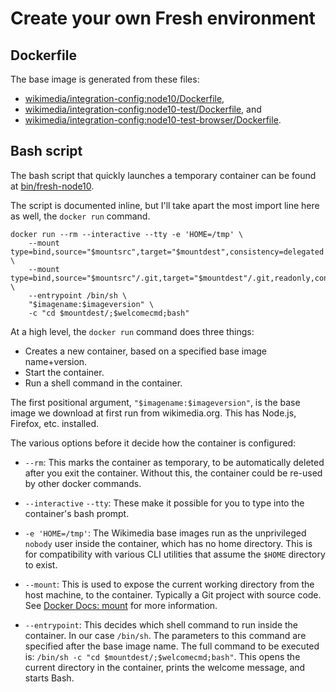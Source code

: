 # Create your own Fresh environment

## Dockerfile

The base image is generated from these files:

* [wikimedia/integration-config:node10/Dockerfile](https://github.com/wikimedia/integration-config/blob/de60ab21ed/dockerfiles/node10/Dockerfile.template#L1),
* [wikimedia/integration-config:node10-test/Dockerfile](https://github.com/wikimedia/integration-config/blob/de60ab21ed/dockerfiles/node10-test/Dockerfile.template#L1), and
* [wikimedia/integration-config:node10-test-browser/Dockerfile](https://github.com/wikimedia/integration-config/blob/de60ab21ed/dockerfiles/node10-test-browser/Dockerfile.template#L1).

## Bash script

The bash script that quickly launches a temporary container can be found
at [bin/fresh-node10](./bin/fresh-node10#L3).

The script is documented inline, but I'll take apart the most
import line here as well, the `docker run` command.

```
docker run --rm --interactive --tty -e 'HOME=/tmp' \
	--mount type=bind,source="$mountsrc",target="$mountdest",consistency=delegated \
	--mount type=bind,source="$mountsrc"/.git,target="$mountdest"/.git,readonly,consistency=cached \
	--entrypoint /bin/sh \
	"$imagename:$imageversion" \
	-c "cd $mountdest/;$welcomecmd;bash"
```

At a high level, the `docker run` command does three things:

* Creates a new container, based on a specified base image name+version.
* Start the container.
* Run a shell command in the container.

The first positional argument, `"$imagename:$imageversion"`, is the base
image we download at first run from wikimedia.org. This has Node.js, Firefox,
etc. installed.

The various options before it decide how the container is configured:

* `--rm`: This marks the container as temporary, to be automatically
  deleted after you exit the container. Without this, the container
  could be re-used by other docker commands.

* `--interactive` `--tty`: These make it possible for you to type into the
  container's bash prompt.

* `-e 'HOME=/tmp'`: The Wikimedia base images run as the unprivileged
  `nobody` user inside the container, which has no home directory.
  This is for compatibility with various CLI utilities that assume
  the `$HOME` directory to exist.

* `--mount`: This is used to expose the current working directory from
  the host machine, to the container. Typically a Git project with source
  code. See [Docker Docs: mount](https://docs.docker.com/storage/bind-mounts/)
  for more information.

* `--entrypoint`: This decides which shell command to run inside the
  container. In our case `/bin/sh`. The parameters to this command are
  specified after the base image name. The full command to be executed is:
  `/bin/sh -c "cd $mountdest/;$welcomecmd;bash"`. This opens the current
  directory in the container, prints the welcome message, and starts Bash.


